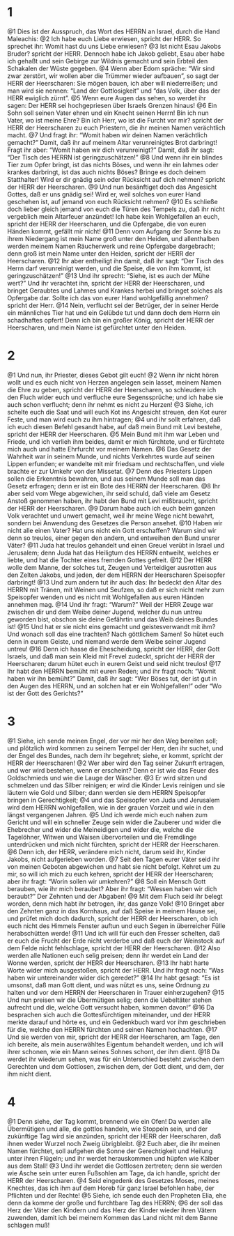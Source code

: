 # 1 
@1 Dies ist der Ausspruch, das Wort des HERRN an Israel, durch die Hand Maleachis: 
@2 Ich habe euch Liebe erwiesen, spricht der HERR. So sprechet ihr: Womit hast du uns Liebe erwiesen? 
@3 Ist nicht Esau Jakobs Bruder? spricht der HERR. Dennoch habe ich Jakob geliebt, Esau aber habe ich gehaßt und sein Gebirge zur Wildnis gemacht und sein Erbteil den Schakalen der Wüste gegeben. 
@4 Wenn aber Edom spräche: “Wir sind zwar zerstört, wir wollen aber die Trümmer wieder aufbauen”, so sagt der HERR der Heerscharen: Sie mögen bauen, ich aber will niederreißen; und man wird sie nennen: “Land der Gottlosigkeit” und “das Volk, über das der HERR ewiglich zürnt”. 
@5 Wenn eure Augen das sehen, so werdet ihr sagen: Der HERR sei hochgepriesen über Israels Grenzen hinaus! 
@6 Ein Sohn soll seinen Vater ehren und ein Knecht seinen Herrn! Bin ich nun Vater, wo ist meine Ehre? Bin ich Herr, wo ist die Furcht vor mir? spricht der HERR der Heerscharen zu euch Priestern, die ihr meinen Namen verächtlich macht. 
@7 Und fragt ihr: “Womit haben wir deinen Namen verächtlich gemacht?” Damit, daß ihr auf meinem Altar verunreinigtes Brot darbringt! Fragt ihr aber: “Womit haben wir dich verunreinigt?” Damit, daß ihr sagt: “Der Tisch des HERRN ist geringzuschätzen!” 
@8 Und wenn ihr ein blindes Tier zum Opfer bringt, ist das nichts Böses, und wenn ihr ein lahmes oder krankes darbringt, ist das auch nichts Böses? Bringe es doch deinem Statthalter! Wird er dir gnädig sein oder Rücksicht auf dich nehmen? spricht der HERR der Heerscharen. 
@9 Und nun besänftiget doch das Angesicht Gottes, daß er uns gnädig sei! Wird er, weil solches von eurer Hand geschehen ist, auf jemand von euch Rücksicht nehmen? 
@10 Es schließe doch lieber gleich jemand von euch die Türen des Tempels zu, daß ihr nicht vergeblich mein Altarfeuer anzündet! Ich habe kein Wohlgefallen an euch, spricht der HERR der Heerscharen, und die Opfergabe, die von euren Händen kommt, gefällt mir nicht! 
@11 Denn vom Aufgang der Sonne bis zu ihrem Niedergang ist mein Name groß unter den Heiden, und allenthalben werden meinem Namen Räucherwerk und reine Opfergabe dargebracht; denn groß ist mein Name unter den Heiden, spricht der HERR der Heerscharen. 
@12 Ihr aber entheiligt ihn damit, daß ihr sagt: “Der Tisch des Herrn darf verunreinigt werden, und die Speise, die von ihm kommt, ist geringzuschätzen!” 
@13 Und ihr sprecht: “Siehe, ist es auch der Mühe wert?” Und ihr verachtet ihn, spricht der HERR der Heerscharen, und bringet Geraubtes und Lahmes und Krankes herbei und bringet solches als Opfergabe dar. Sollte ich das von eurer Hand wohlgefällig annehmen? spricht der Herr. 
@14 Nein, verflucht sei der Betrüger, der in seiner Herde ein männliches Tier hat und ein Gelübde tut und dann doch dem Herrn ein schadhaftes opfert! Denn ich bin ein großer König, spricht der HERR der Heerscharen, und mein Name ist gefürchtet unter den Heiden. 

# 2 
@1 Und nun, ihr Priester, dieses Gebot gilt euch! 
@2 Wenn ihr nicht hören wollt und es euch nicht von Herzen angelegen sein lasset, meinem Namen die Ehre zu geben, spricht der HERR der Heerscharen, so schleudere ich den Fluch wider euch und verfluche eure Segenssprüche; und ich habe sie auch schon verflucht; denn ihr nehmt es nicht zu Herzen! 
@3 Siehe, ich schelte euch die Saat und will euch Kot ins Angesicht streuen, den Kot eurer Feste, und man wird euch zu ihm hintragen; 
@4 und ihr sollt erfahren, daß ich euch diesen Befehl gesandt habe, auf daß mein Bund mit Levi bestehe, spricht der HERR der Heerscharen. 
@5 Mein Bund mit ihm war Leben und Friede, und ich verlieh ihm beides, damit er mich fürchtete, und er fürchtete mich auch und hatte Ehrfurcht vor meinem Namen. 
@6 Das Gesetz der Wahrheit war in seinem Munde, und nichts Verkehrtes wurde auf seinen Lippen erfunden; er wandelte mit mir friedsam und rechtschaffen, und viele brachte er zur Umkehr von der Missetat. 
@7 Denn des Priesters Lippen sollen die Erkenntnis bewahren, und aus seinem Munde soll man das Gesetz erfragen; denn er ist ein Bote des HERRN der Heerscharen. 
@8 Ihr aber seid vom Wege abgewichen, ihr seid schuld, daß viele am Gesetz Anstoß genommen haben, ihr habt den Bund mit Levi mißbraucht, spricht der HERR der Heerscharen. 
@9 Darum habe auch ich euch beim ganzen Volk verachtet und unwert gemacht, weil ihr meine Wege nicht bewahrt, sondern bei Anwendung des Gesetzes die Person ansehet. 
@10 Haben wir nicht alle einen Vater? Hat uns nicht ein Gott erschaffen? Warum sind wir denn so treulos, einer gegen den andern, und entweihen den Bund unsrer Väter? 
@11 Juda hat treulos gehandelt und einen Greuel verübt in Israel und Jerusalem; denn Juda hat das Heiligtum des HERRN entweiht, welches er liebte, und hat die Tochter eines fremden Gottes gefreit. 
@12 Der HERR wolle dem Manne, der solches tut, Zeugen und Verteidiger ausrotten aus den Zelten Jakobs, und jeden, der dem HERRN der Heerscharen Speisopfer darbringt! 
@13 Und zum andern tut ihr auch das: Ihr bedeckt den Altar des HERRN mit Tränen, mit Weinen und Seufzen, so daß er sich nicht mehr zum Speisopfer wenden und es nicht mit Wohlgefallen aus euren Händen annehmen mag. 
@14 Und ihr fragt: “Warum?” Weil der HERR Zeuge war zwischen dir und dem Weibe deiner Jugend, welcher du nun untreu geworden bist, obschon sie deine Gefährtin und das Weib deines Bundes ist! 
@15 Und hat er sie nicht eins gemacht und geistesverwandt mit ihm? Und wonach soll das eine trachten? Nach göttlichem Samen! So hütet euch denn in eurem Geiste, und niemand werde dem Weibe seiner Jugend untreu! 
@16 Denn ich hasse die Ehescheidung, spricht der HERR, der Gott Israels, und daß man sein Kleid mit Frevel zudeckt, spricht der HERR der Heerscharen; darum hütet euch in eurem Geist und seid nicht treulos! 
@17 Ihr habt den HERRN bemüht mit euren Reden; und ihr fragt noch: “Womit haben wir ihn bemüht?” Damit, daß ihr sagt: “Wer Böses tut, der ist gut in den Augen des HERRN, und an solchen hat er ein Wohlgefallen!” oder “Wo ist der Gott des Gerichts?” 

# 3 
@1 Siehe, ich sende meinen Engel, der vor mir her den Weg bereiten soll; und plötzlich wird kommen zu seinem Tempel der Herr, den ihr suchet, und der Engel des Bundes, nach dem ihr begehret; siehe, er kommt, spricht der HERR der Heerscharen! 
@2 Wer aber wird den Tag seiner Zukunft ertragen, und wer wird bestehen, wenn er erscheint? Denn er ist wie das Feuer des Goldschmieds und wie die Lauge der Wäscher. 
@3 Er wird sitzen und schmelzen und das Silber reinigen; er wird die Kinder Levis reinigen und sie läutern wie Gold und Silber; dann werden sie dem HERRN Speisopfer bringen in Gerechtigkeit; 
@4 und das Speisopfer von Juda und Jerusalem wird dem HERRN wohlgefallen, wie in der grauen Vorzeit und wie in den längst vergangenen Jahren. 
@5 Und ich werde mich euch nahen zum Gericht und will ein schneller Zeuge sein wider die Zauberer und wider die Ehebrecher und wider die Meineidigen und wider die, welche die Tagelöhner, Witwen und Waisen übervorteilen und die Fremdlinge unterdrücken und mich nicht fürchten, spricht der HERR der Heerscharen. 
@6 Denn ich, der HERR, verändere mich nicht, darum seid ihr, Kinder Jakobs, nicht aufgerieben worden. 
@7 Seit den Tagen eurer Väter seid ihr von meinen Geboten abgewichen und habt sie nicht befolgt. Kehret um zu mir, so will ich mich zu euch kehren, spricht der HERR der Heerscharen; aber ihr fragt: “Worin sollen wir umkehren?” 
@8 Soll ein Mensch Gott berauben, wie ihr mich beraubet? Aber ihr fragt: “Wessen haben wir dich beraubt?” Der Zehnten und der Abgaben! 
@9 Mit dem Fluch seid ihr belegt worden, denn mich habt ihr betrogen, ihr, das ganze Volk! 
@10 Bringet aber den Zehnten ganz in das Kornhaus, auf daß Speise in meinem Hause sei, und prüfet mich doch dadurch, spricht der HERR der Heerscharen, ob ich euch nicht des Himmels Fenster auftun und euch Segen in überreicher Fülle herabschütten werde! 
@11 Und ich will für euch den Fresser schelten, daß er euch die Frucht der Erde nicht verderbe und daß euch der Weinstock auf dem Felde nicht fehlschlage, spricht der HERR der Heerscharen. 
@12 Also werden alle Nationen euch selig preisen; denn ihr werdet ein Land der Wonne werden, spricht der HERR der Heerscharen. 
@13 Ihr habt harte Worte wider mich ausgestoßen, spricht der HERR. Und ihr fragt noch: “Was haben wir untereinander wider dich geredet?” 
@14 Ihr habt gesagt: “Es ist umsonst, daß man Gott dient, und was nützt es uns, seine Ordnung zu halten und vor dem HERRN der Heerscharen in Trauer einherzugehen? 
@15 Und nun preisen wir die Übermütigen selig; denn die Uebeltäter stehen aufrecht und die, welche Gott versucht haben, kommen davon!” 
@16 Da besprachen sich auch die Gottesfürchtigen miteinander, und der HERR merkte darauf und hörte es, und ein Gedenkbuch ward vor ihm geschrieben für die, welche den HERRN fürchten und seinen Namen hochachten. 
@17 Und sie werden von mir, spricht der HERR der Heerscharen, am Tage, den ich bereite, als mein auserwähltes Eigentum behandelt werden, und ich will ihrer schonen, wie ein Mann seines Sohnes schont, der ihm dient. 
@18 Da werdet ihr wiederum sehen, was für ein Unterschied besteht zwischen dem Gerechten und dem Gottlosen, zwischen dem, der Gott dient, und dem, der ihm nicht dient. 

# 4 
@1 Denn siehe, der Tag kommt, brennend wie ein Ofen! Da werden alle Übermütigen und alle, die gottlos handeln, wie Stoppeln sein, und der zukünftige Tag wird sie anzünden, spricht der HERR der Heerscharen, daß ihnen weder Wurzel noch Zweig übrigbleibt. 
@2 Euch aber, die ihr meinen Namen fürchtet, soll aufgehen die Sonne der Gerechtigkeit und Heilung unter ihren Flügeln; und ihr werdet herauskommen und hüpfen wie Kälber aus dem Stall! 
@3 Und ihr werdet die Gottlosen zertreten; denn sie werden wie Asche sein unter euren Fußsohlen am Tage, da ich handle, spricht der HERR der Heerscharen. 
@4 Seid eingedenk des Gesetzes Moses, meines Knechtes, das ich ihm auf dem Horeb für ganz Israel befohlen habe, der Pflichten und der Rechte! 
@5 Siehe, ich sende euch den Propheten Elia, ehe denn da komme der große und furchtbare Tag des HERRN; 
@6 der soll das Herz der Väter den Kindern und das Herz der Kinder wieder ihren Vätern zuwenden, damit ich bei meinem Kommen das Land nicht mit dem Banne schlagen muß! 